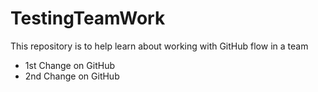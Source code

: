 # TestingTeamWork
This repository is to help learn about working with GitHub flow in a team
- 1st Change on GitHub
- 2nd Change on GitHub
